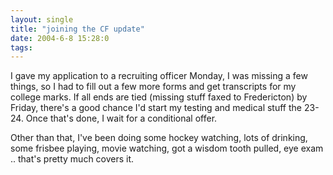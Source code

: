 ```yaml
---
layout: single
title: "joining the CF update"
date: 2004-6-8 15:28:0
tags: 
---
```


I gave my application to a recruiting officer Monday, I was missing a few things, so I had to fill out a few more forms and get transcripts for my college marks. If all ends are tied (missing stuff faxed to Fredericton) by Friday, there's a good chance I'd start my testing and medical stuff the 23-24. Once that's done, I wait for a conditional offer.

Other than that, I've been doing some hockey watching, lots of drinking, some frisbee playing, movie watching, got a wisdom tooth pulled, eye exam .. that's pretty much covers it.

